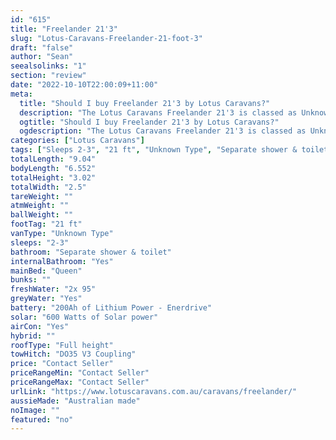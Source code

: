 ```yaml
---
id: "615"
title: "Freelander 21'3"
slug: "Lotus-Caravans-Freelander-21-foot-3"
draft: "false"
author: "Sean"
seealsolinks: "1"
section: "review"
date: "2022-10-10T22:00:09+11:00"
meta:
  title: "Should I buy Freelander 21'3 by Lotus Caravans?"
  description: "The Lotus Caravans Freelander 21'3 is classed as Unknown Type, and sleeps 2-3 people. It is Australian made and comes in at 21 ft. It generally has Separate shower & toilet."
  ogtitle: "Should I buy Freelander 21'3 by Lotus Caravans?"
  ogdescription: "The Lotus Caravans Freelander 21'3 is classed as Unknown Type, and sleeps 2-3 people. It is Australian made and comes in at 21 ft. It generally has Separate shower & toilet."
categories: ["Lotus Caravans"]
tags: ["Sleeps 2-3", "21 ft", "Unknown Type", "Separate shower & toilet", "Full height", "Price Unknown"]
totalLength: "9.04"
bodyLength: "6.552"
totalHeight: "3.02"
totalWidth: "2.5"
tareWeight: ""
atmWeight: ""
ballWeight: ""
footTag: "21 ft"
vanType: "Unknown Type"
sleeps: "2-3"
bathroom: "Separate shower & toilet"
internalBathroom: "Yes"
mainBed: "Queen"
bunks: ""
freshWater: "2x 95"
greyWater: "Yes"
battery: "200Ah of Lithium Power - Enerdrive"
solar: "600 Watts of Solar power"
airCon: "Yes"
hybrid: ""
roofType: "Full height"
towHitch: "DO35 V3 Coupling"
price: "Contact Seller"
priceRangeMin: "Contact Seller"
priceRangeMax: "Contact Seller"
urlLink: "https://www.lotuscaravans.com.au/caravans/freelander/"
aussieMade: "Australian made"
noImage: ""
featured: "no"
---
```

